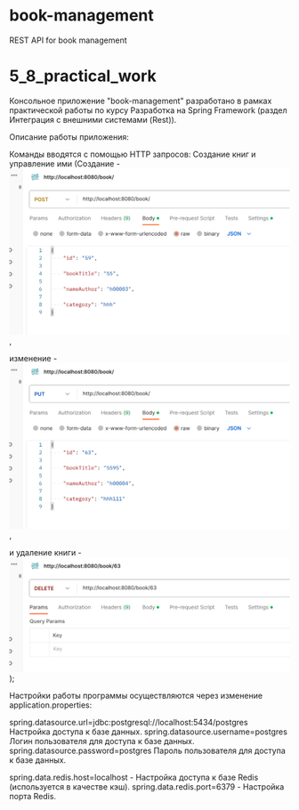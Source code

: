 # book-management

REST API for book management

# 5_8_practical_work
Консольное приложение "book-management" разработано в рамках практической работы по курсу Разработка на Spring Framework (раздел
Интеграция с внешними системами (Rest)).

Описание работы приложения:

Команды вводятся с помощью HTTP запросов:
Создание книг и управление ими (Создание - ![img.png](img.png),

изменение - ![img_1.png](img_1.png),

и удаление книги - ![img_2.png](img_2.png));

Настройки работы программы осуществляются через изменение application.properties:

spring.datasource.url=jdbc:postgresql://localhost:5434/postgres Настройка доступа к базе данных.
spring.datasource.username=postgres Логин пользователя для доступа к базе данных.
spring.datasource.password=postgres Пароль пользователя для доступа к базе данных.


spring.data.redis.host=localhost - Настройка доступа к базе Redis (используется в качестве кэш). 
spring.data.redis.port=6379 - Настройка порта Redis.



